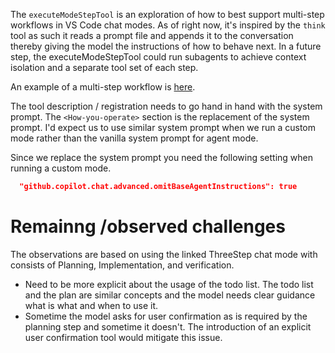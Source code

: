 The  `executeModeStepTool` is an exploration of how to best support multi-step workflows in VS Code chat modes. As of right now, it's inspired by the `think` tool as such it reads a prompt file and appends it to the conversation thereby giving the model the instructions of how to behave next. In a future step, the executeModeStepTool could run subagents to achieve context isolation and a separate tool set of each step.

An example of a multi-step workflow is [here](./ThreeStep.chatmode.md).

The tool description / registration needs to go hand in hand with the system prompt.
The  `<How-you-operate>` section is the replacement of the system prompt. I'd expect us to use similar system prompt when we run a custom mode rather than the vanilla system prompt for agent mode.

Since we replace the system prompt you need the following setting when running a custom mode.
```json
  "github.copilot.chat.advanced.omitBaseAgentInstructions": true
```

# Remainng /observed challenges
The observations are based on using the linked ThreeStep chat mode with consists of Planning, Implementation, and verification.
- Need to be more explicit about the usage of the todo list. The todo list and the plan are similar concepts and the model needs clear guidance what is what and when to use it.
- Sometime the model asks for user confirmation as is required by the planning step and sometime it doesn't. The introduction of an explicit user confirmation tool would mitigate this issue.
